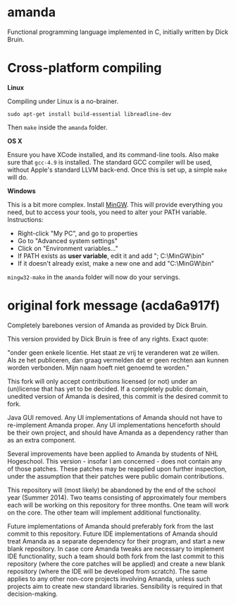 amanda
======

Functional programming language implemented in C, initially written by
Dick Bruin.

Cross-platform compiling
======
<b>Linux</b>

Compiling under Linux is a no-brainer.

    sudo apt-get install build-essential libreadline-dev

Then `make` inside the `amanda` folder.

<b>OS X</b>

Ensure you have XCode installed, and its command-line tools. Also make
sure that `gcc-4.9` is installed. The standard GCC compiler will be
used, without Apple's standard LLVM back-end. Once this is set up,
a simple `make` will do.

<b>Windows</b>

This is a bit more complex. Install [MinGW](http://www.mingw.org/).
This will provide everything you need, but to access your tools, you
need to alter your PATH variable. Instructions:

* Right-click "My PC", and go to properties
* Go to "Advanced system settings"
* Click on "Environment variables..."
* If PATH exists as <b>user variable</b>, edit it and add "; C:\MinGW\bin"
* If it doesn't already exist, make a new one and add "C:\MinGW\bin"

`mingw32-make` in the `amanda` folder will now do your servings.

original fork message (acda6a917f)
======

Completely barebones version of Amanda as provided by Dick Bruin.

This version provided by Dick Bruin is free of any rights. Exact quote:

"onder geen enkele licentie.
Het staat ze vrij te veranderen wat ze willen. Als ze het publiceren,
dan graag vermelden dat er geen rechten aan kunnen worden verbonden.
Mijn naam hoeft niet genoemd te worden."

This fork will only accept contributions licensed (or not) under an
(un)license that has yet to be decided. If a completely public domain,
unedited version of Amanda is desired, this commit is the desired commit
to fork.

Java GUI removed. Any UI implementations of Amanda should not have to
re-implement Amanda proper. Any UI implementations henceforth should be
their own project, and should have Amanda as a dependency rather than as
an extra component.

Several improvements have been applied to Amanda by students of NHL
Hogeschool. This version - insofar I am concerned - does not contain any
of those patches. These patches may be reapplied upon further
inspection, under the assumption that their patches were public domain
contributions.

This repository will (most likely) be abandoned by the end of the school
year (Summer 2014). Two teams consisting of approximately four members
each will be working on this repository for three months. One team will
work on the core. The other team will implement additional
functionality.

Future implementations of Amanda should preferably fork from the last
commit to this repository. Future IDE implementations of Amanda should
treat Amanda as a separate dependency for their program, and start a new
blank repository. In case core Amanda tweaks are necessary to implement
IDE functionality, such a team should both fork from the last commit to
this repository (where the core patches will be applied) and create a
new blank repository (where the IDE will be developed from scratch). The
same applies to any other non-core projects involving Amanda, unless
such projects aim to create new standard libraries. Sensibility is
required in that decision-making.

